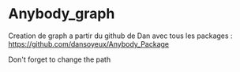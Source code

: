 # Anybody_graph
Creation de graph a partir du github de Dan avec tous les packages : 
https://github.com/dansoyeux/Anybody_Package

Don't forget to change the path 
